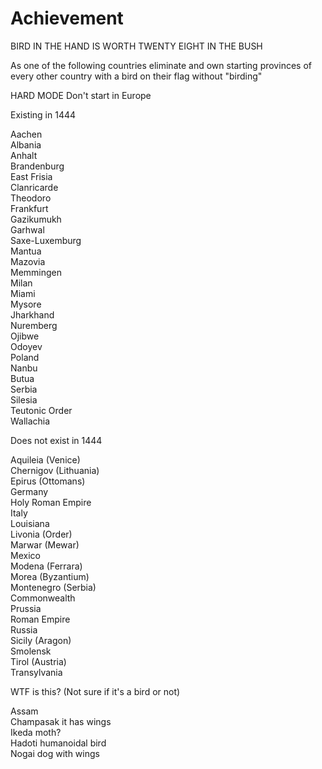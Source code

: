 # Achievement
BIRD IN THE HAND IS WORTH TWENTY EIGHT IN THE BUSH

As one of the following countries eliminate and own starting provinces of every other country with a bird on their flag without "birding"

HARD MODE Don't start in Europe

Existing in 1444

Aachen  
Albania  
Anhalt  
Brandenburg  
East Frisia  
Clanricarde  
Theodoro  
Frankfurt  
Gazikumukh  
Garhwal  
Saxe-Luxemburg  
Mantua  
Mazovia  
Memmingen  
Milan  
Miami  
Mysore  
Jharkhand  
Nuremberg  
Ojibwe  
Odoyev  
Poland  
Nanbu  
Butua  
Serbia  
Silesia  
Teutonic Order  
Wallachia 


Does not exist in 1444

Aquileia (Venice)  
Chernigov (Lithuania)  
Epirus (Ottomans)  
Germany  
Holy Roman Empire  
Italy  
Louisiana  
Livonia (Order)  
Marwar (Mewar)  
Mexico  
Modena (Ferrara)  
Morea (Byzantium)  
Montenegro (Serbia)  
Commonwealth  
Prussia  
Roman Empire  
Russia  
Sicily (Aragon)  
Smolensk  
Tirol (Austria)  
Transylvania  

WTF is this? (Not sure if it's a bird or not)

Assam  
Champasak it has wings  
Ikeda moth?  
Hadoti humanoidal bird  
Nogai dog with wings  
